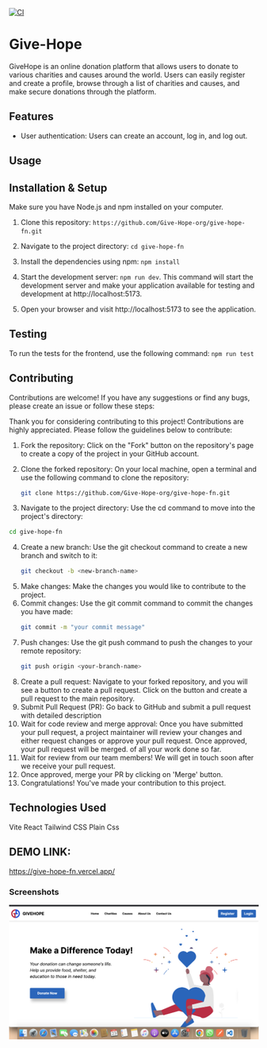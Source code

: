 
[![CI](https://github.com/Give-Hope-org/give-hope-fn/actions/workflows/intergrations.yml/badge.svg)](https://github.com/Give-Hope-org/give-hope-fn/actions/workflows/intergrations.yml)
# Give-Hope
GiveHope is an online donation platform that allows users to donate to various charities and causes around the world. Users can easily register and create a profile, browse through a list of charities and causes, and make secure donations through the platform. 
## Features

- User authentication: Users can create an account, log in, and log out.


## Usage


## Installation & Setup

Make sure you have Node.js and npm installed on your computer.

1. Clone this repository:
   `https://github.com/Give-Hope-org/give-hope-fn.git`

2. Navigate to the project directory: `cd give-hope-fn`
3. Install the dependencies using npm: `npm install`
4. Start the development server: `npm run dev`.
   This command will start the development server and make your application available for testing and development at http://localhost:5173.
5. Open your browser and visit http://localhost:5173 to see the application.

## Testing

To run the tests for the frontend, use the following command: `npm run test`

## Contributing

Contributions are welcome! If you have any suggestions or find any bugs, please create an issue or follow these steps:

Thank you for considering contributing to this project! Contributions are highly appreciated. Please follow the guidelines below to contribute:

1. Fork the repository: Click on the "Fork" button on the repository's page to create a copy of the project in your GitHub account.

2. Clone the forked repository: On your local machine, open a terminal and use the following command to clone the repository:
   ```bash
   git clone https://github.com/Give-Hope-org/give-hope-fn.git
   ```

 3. Navigate to the project directory: Use the cd command to move into the project's directory:  
   ```bash 
   cd give-hope-fn
   ```
4. Create a new branch: Use the git checkout command to create a new branch and switch to it:
   ```bash
   git checkout -b <new-branch-name>
   ```
5. Make changes: Make the changes you would like to contribute to the project.
6. Commit changes: Use the  git commit command to commit the changes you have made:
   ```bash
   git commit -m "your commit message"
   ```
7. Push changes: Use the git push command to push the changes to your remote repository:
   ```bash
   git push origin <your-branch-name>
   ```
8. Create a pull request: Navigate to your forked repository, and you will see a button to create a pull request. Click on the button and create a pull request to the main repository.
8. Submit Pull Request (PR): Go back to GitHub and submit a pull request with detailed description
9. Wait for code review and merge approval: Once you have submitted your pull request, a project maintainer will review your changes and either request changes or approve your pull request. Once approved, your pull request will be merged.
of all your work done so far.
9. Wait for review from our team members! We will get in touch soon after we receive your
pull request.
10. Once approved, merge your PR by clicking on 'Merge' button.
11. Congratulations! You've made your contribution to this project.

  

## Technologies Used

Vite
React
Tailwind CSS
Plain Css
## DEMO LINK:
https://give-hope-fn.vercel.app/
### Screenshots

![Landing page](https://github.com/Give-Hope-org/give-hope-fn/blob/main/src/assets/heroSection.png)
